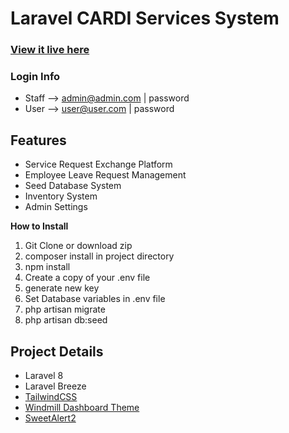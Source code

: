 # Laravel CARDI Services System

### [View it live here](https://cardi-services-sytem.c0deweb.com/)

### Login Info

* Staff --> admin@admin.com | password
* User --> user@user.com | password

## Features

* Service Request Exchange Platform
* Employee Leave Request Management
* Seed Database System
* Inventory System
* Admin Settings


**How to Install**

1. Git Clone or download zip
2. composer install in project directory
3. npm install
4. Create a copy of your .env file
5. generate new key
6. Set Database variables in .env file
7. php artisan migrate
8. php artisan db:seed

## Project Details

* Laravel 8
* Laravel Breeze
* [TailwindCSS](https://tailwindcss.com/)
* [Windmill Dashboard Theme](https://github.com/estevanmaito/windmill-dashboard)
* [SweetAlert2](https://sweetalert2.github.io/)
